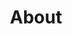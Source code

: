 ---
menus: main
title: About
links_comm:
  - text: E-Mail
    url: javascript:linkTo_UnCryptMailto('nbjmup;nbjmAgsjt/ef');
    icon: email.svg
  - text: Matrix
    url: https://matrix.to/#/@f.schrempf:matrix.org
    icon: matrix.svg
  - text: Mastodon
    url: https://mastodon.social/@frisch
    icon: mastodon.svg
links:
  - text: GitHub
    url: https://github.com/fschrempf
    icon: github.svg
  - text: GitLab
    url: https://gitlab.com/fschrempf
    icon: gitlab.svg
  - text: Codeberg
    url: https://codeberg.org/fschrempf
    icon: codeberg.svg
---
